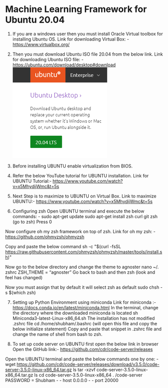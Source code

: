 # Machine Learning Framework for Ubuntu 20.04

1.	If you are a windows user then you must install Oracle Virtual toolbox for installing Ubuntu OS.
Link for downloading Virtual Box: - https://www.virtualbox.org/

2.	Then you must download Ubuntu ISO file 20.04 from the below link.
Link for downloading Ubuntu ISO file: - https://ubuntu.com/download/desktop#download
![](/Images/UBUNTU.png)

3.	Before installing UBUNTU enable virtualization from BIOS.

4.	Refer the below YouTube tutorial for UBUNTU installation. 
Link for UBUNTU Tutorial:- https://www.youtube.com/watch?v=x5MhydijWmc&t=5s

5.	Next Step is to maximize to UBUNTU on Virtual Box.
Link to maximize UBUNTU:- https://www.youtube.com/watch?v=x5MhydijWmc&t=5s

6.	Configuring zsh
Open UBUNTU terminal and execute the below commands: - 
sudo apt-get update
sudo apt-get install zsh curl git
zsh (go to zsh)
Press 0

Now configure oh my zsh framework on top of zsh.
Link for oh my zsh: - https://github.com/ohmyzsh/ohmyzsh

Copy and paste the below command
sh -c "$(curl -fsSL https://raw.githubusercontent.com/ohmyzsh/ohmyzsh/master/tools/install.sh)"
 
Now go to the below directory and change the theme to agnoster
nano ~/. zshrc
ZSH_THEME = “agnoster”
Go back to bash and then zsh (look and feel has changed)

Now you must assign that by default it will select zsh as default
sudo chsh -s $(which zsh) 

7.	Setting up Python Environment using miniconda
Link for miniconda :- https://docs.conda.io/en/latest/miniconda.html
In the terminal, change the directory where the downloaded miniconda is located 
sh Miniconda3-latest-Linux-x86_64.sh
The installation has not modified .zshrc file 
cd /home/shubham/.bashrc (will open this file and copy the below initialize statement)
Copy and paste that snippet in .zshrc file and change the name of shell from bash to zsh.

8.	To set up code server on UBUNTU first open the below link in browser
Open the GitHub link:- https://github.com/cdr/code-server/releases
 
Open the UBUNTU terminal and paste the below commands one by one: -
wget https://github.com/cdr/code-server/releases/download/v3.5.0/code-server-3.5.0-linux-x86_64.tar.gz
ls
tar -xzvf code-server-3.5.0-linux-x86_64.tar.gz
ls
cd code-server-3.5.0-linux-x86_64
. /code-server
PASSWORD = Shubham - - host 0.0.0.0 - - port 20000
